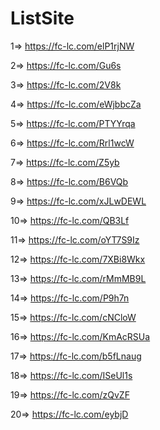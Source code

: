 # ListSite

1=> https://fc-lc.com/elP1rjNW

2=> https://fc-lc.com/Gu6s

3=> https://fc-lc.com/2V8k

4=> https://fc-lc.com/eWjbbcZa

5=> https://fc-lc.com/PTYYrqa

6=> https://fc-lc.com/Rrl1wcW

7=> https://fc-lc.com/Z5yb

8=> https://fc-lc.com/B6VQb

9=> https://fc-lc.com/xJLwDEWL

10=> https://fc-lc.com/QB3Lf

11=> https://fc-lc.com/oYT7S9Iz

12=> https://fc-lc.com/7XBi8Wkx

13=> https://fc-lc.com/rMmMB9L

14=> https://fc-lc.com/P9h7n

15=> https://fc-lc.com/cNCloW

16=> https://fc-lc.com/KmAcRSUa

17=> https://fc-lc.com/b5fLnaug

18=> https://fc-lc.com/ISeUl1s

19=> https://fc-lc.com/zQvZF

20=> https://fc-lc.com/eybjD

